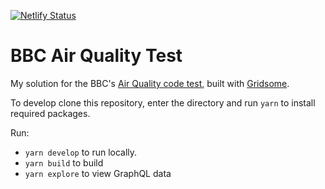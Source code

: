 [![Netlify Status](https://api.netlify.com/api/v1/badges/50a66a82-6e7a-4f3c-b689-970961681ca3/deploy-status)](https://app.netlify.com/sites/frosty-allen-dc7da1/deploys)

# BBC Air Quality Test

My solution for the BBC's [Air Quality code test](https://github.com/bbc/vj-code-tests/tree/master/airquality), built with [Gridsome](https://gridsome.org/).

To develop clone this repository, enter the directory and run `yarn` to install required packages.

Run:
* `yarn develop` to run locally.
* `yarn build` to build
* `yarn explore` to view GraphQL data